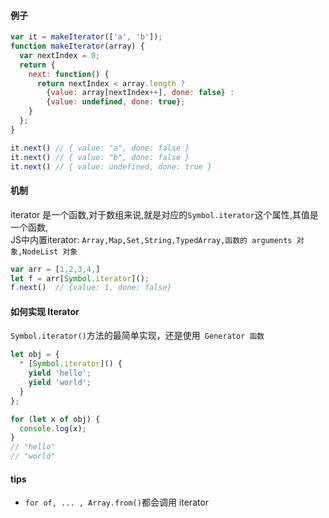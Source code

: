 #### 例子
```js
var it = makeIterator(['a', 'b']);
function makeIterator(array) {
  var nextIndex = 0;
  return {
    next: function() {
      return nextIndex < array.length ?
        {value: array[nextIndex++], done: false} :
        {value: undefined, done: true};
    }
  };
}

it.next() // { value: "a", done: false }
it.next() // { value: "b", done: false }
it.next() // { value: undefined, done: true }
```
#### 机制
iterator 是一个函数,对于数组来说,就是对应的`Symbol.iterator`这个属性,其值是一个函数,  
JS中内置iterator: `Array,Map,Set,String,TypedArray,函数的 arguments 对象,NodeList 对象`
```js
var arr = [1,2,3,4,]
let f = arr[Symbol.iterator]();
f.next()  // {value: 1, done: false}
```

#### 如何实现 Iterator
`Symbol.iterator()`方法的最简单实现，还是使用` Generator 函数` 
```js
let obj = {
  * [Symbol.iterator]() {
    yield 'hello';
    yield 'world';
  }
};

for (let x of obj) {
  console.log(x);
}
// "hello"
// "world"
```
#### tips
- `for of, ... , Array.from()`都会调用 iterator